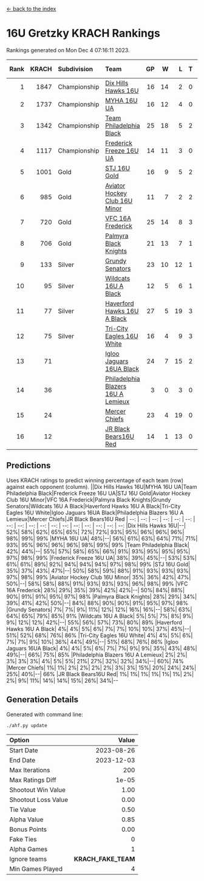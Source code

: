 [<- back to the index](readme.md)
# 16U Gretzky KRACH Rankings
Rankings generated on Mon Dec  4 07:16:11 2023.

Rank|KRACH|Subdivision|Team|GP|W|L|T|OTW|OTL|SoS|Exp Wins|Win Diff
---:|---:|:---|:---|---:|---:|---:|---:|---:|---:|---:|---:|---:
1|1847|Championship|[Dix Hills Hawks 16U](https://gamesheetstats.com/seasons/3659/teams/140688/schedule)|16|14|2|0|1|0|362|14.8|-0.0
2|1737|Championship|[MYHA 16U UA](https://gamesheetstats.com/seasons/3659/teams/140695/schedule)|16|12|4|0|2|1|679|12.8|-0.0
3|1342|Championship|[Team Philadelphia Black](https://gamesheetstats.com/seasons/3659/teams/140698/schedule)|25|18|5|2|1|1|588|19.8|-0.0
4|1117|Championship|[Frederick Freeze 16U UA](https://gamesheetstats.com/seasons/3659/teams/140689/schedule)|14|11|3|0|0|0|392|11.9|0.0
5|1001|Gold|[STJ 16U Gold](https://gamesheetstats.com/seasons/3659/teams/140697/schedule)|16|9|5|2|1|0|732|10.8|-0.0
6|985|Gold|[Aviator Hockey Club 16U Minor](https://gamesheetstats.com/seasons/3659/teams/140687/schedule)|11|7|2|2|2|1|552|8.8|-0.0
7|720|Gold|[VFC 16A Frederick](https://gamesheetstats.com/seasons/3659/teams/140700/schedule)|25|14|8|3|0|2|727|16.3|-0.0
8|706|Gold|[Palmyra Black Knights](https://gamesheetstats.com/seasons/3659/teams/140696/schedule)|21|13|7|1|2|0|633|14.3|-0.0
9|133|Silver|[Grundy Senators](https://gamesheetstats.com/seasons/3659/teams/140690/schedule)|23|10|12|1|0|0|492|11.4|0.0
10|95|Silver|[Wildcats 16U A Black](https://gamesheetstats.com/seasons/3659/teams/140725/schedule)|12|5|6|1|0|0|424|6.4|0.0
11|77|Silver|[Haverford Hawks 16U A Black](https://gamesheetstats.com/seasons/3659/teams/140691/schedule)|27|5|19|3|0|1|752|7.4|0.0
12|75|Silver|[Tri-City Eagles 16U White](https://gamesheetstats.com/seasons/3659/teams/140699/schedule)|16|4|9|3|0|1|377|6.4|0.0
13|71||[Igloo Jaguars 16UA Black](https://gamesheetstats.com/seasons/3659/teams/140692/schedule)|24|7|15|2|0|3|643|8.9|0.0
14|36||[Philadelphia Blazers 16U A Lemieux](https://gamesheetstats.com/seasons/3659/teams/140717/schedule)|3|0|3|0|0|0|696|0.9|0.0
15|24||[Mercer Chiefs](https://gamesheetstats.com/seasons/3659/teams/140694/schedule)|23|4|19|0|1|0|708|4.9|0.0
16|12||[JR Black Bears16U Red](https://gamesheetstats.com/seasons/3659/teams/140693/schedule)|14|1|13|0|0|0|335|1.9|0.0

## Predictions
Uses KRACH ratings to predict winning percentage of each team (row) against each opponent (column).
||Dix Hills Hawks 16U|MYHA 16U UA|Team Philadelphia Black|Frederick Freeze 16U UA|STJ 16U Gold|Aviator Hockey Club 16U Minor|VFC 16A Frederick|Palmyra Black Knights|Grundy Senators|Wildcats 16U A Black|Haverford Hawks 16U A Black|Tri-City Eagles 16U White|Igloo Jaguars 16UA Black|Philadelphia Blazers 16U A Lemieux|Mercer Chiefs|JR Black Bears16U Red
| --: | --: | --: | --: | --: | --: | --: | --: | --: | --: | --: | --: | --: | --: | --: | --: | --: 
|Dix Hills Hawks 16U|--| 52%| 58%| 62%| 65%| 65%| 72%| 72%| 93%| 95%| 96%| 96%| 96%| 98%| 99%| 99%
|MYHA 16U UA| 48%|--| 56%| 61%| 63%| 64%| 71%| 71%| 93%| 95%| 96%| 96%| 96%| 98%| 99%| 99%
|Team Philadelphia Black| 42%| 44%|--| 55%| 57%| 58%| 65%| 66%| 91%| 93%| 95%| 95%| 95%| 97%| 98%| 99%
|Frederick Freeze 16U UA| 38%| 39%| 45%|--| 53%| 53%| 61%| 61%| 89%| 92%| 94%| 94%| 94%| 97%| 98%| 99%
|STJ 16U Gold| 35%| 37%| 43%| 47%|--| 50%| 58%| 59%| 88%| 91%| 93%| 93%| 93%| 97%| 98%| 99%
|Aviator Hockey Club 16U Minor| 35%| 36%| 42%| 47%| 50%|--| 58%| 58%| 88%| 91%| 93%| 93%| 93%| 96%| 98%| 99%
|VFC 16A Frederick| 28%| 29%| 35%| 39%| 42%| 42%|--| 50%| 84%| 88%| 90%| 91%| 91%| 95%| 97%| 98%
|Palmyra Black Knights| 28%| 29%| 34%| 39%| 41%| 42%| 50%|--| 84%| 88%| 90%| 90%| 91%| 95%| 97%| 98%
|Grundy Senators|  7%|  7%|  9%| 11%| 12%| 12%| 16%| 16%|--| 58%| 63%| 64%| 65%| 79%| 85%| 91%
|Wildcats 16U A Black|  5%|  5%|  7%|  8%|  9%|  9%| 12%| 12%| 42%|--| 55%| 56%| 57%| 73%| 80%| 89%
|Haverford Hawks 16U A Black|  4%|  4%|  5%|  6%|  7%|  7%| 10%| 10%| 37%| 45%|--| 51%| 52%| 68%| 76%| 86%
|Tri-City Eagles 16U White|  4%|  4%|  5%|  6%|  7%|  7%|  9%| 10%| 36%| 44%| 49%|--| 51%| 68%| 76%| 86%
|Igloo Jaguars 16UA Black|  4%|  4%|  5%|  6%|  7%|  7%|  9%|  9%| 35%| 43%| 48%| 49%|--| 66%| 75%| 85%
|Philadelphia Blazers 16U A Lemieux|  2%|  2%|  3%|  3%|  3%|  4%|  5%|  5%| 21%| 27%| 32%| 32%| 34%|--| 60%| 74%
|Mercer Chiefs|  1%|  1%|  2%|  2%|  2%|  2%|  3%|  3%| 15%| 20%| 24%| 24%| 25%| 40%|--| 66%
|JR Black Bears16U Red|  1%|  1%|  1%|  1%|  1%|  1%|  2%|  2%|  9%| 11%| 14%| 14%| 15%| 26%| 34%|--

## Generation Details

Generated with command line:
```
./ahf.py update
```

| Option | Value |
| :----- | ----: |
| Start Date | 2023-08-26 |
| End Date | 2023-12-03 |
| Max Iterations | 200 |
| Max Ratings Diff | 1e-05 |
| Shootout Win Value | 1.00 |
| Shootout Loss Value | 0.00 |
| Tie Value | 0.50 |
| Alpha Value | 0.85 |
| Bonus Points | 0.00 |
| Fake Ties | 0 |
| Alpha Games | 1 |
| Ignore teams | __KRACH_FAKE_TEAM__ |
| Min Games Played | 4 |

